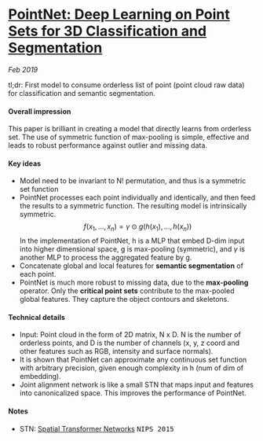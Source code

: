 # [PointNet: Deep Learning on Point Sets for 3D Classification and Segmentation](https://arxiv.org/pdf/1612.00593.pdf)

_Feb 2019_

tl;dr: First model to consume orderless list of point (point cloud raw data) for classification and semantic segmentation.

#### Overall impression
This paper is brilliant in creating a model that directly learns from orderless set. The use of symmetric function of max-pooling is simple, effective and leads to robust performance against outlier and missing data.

#### Key ideas
- Model need to be invariant to N! permutation, and thus is a symmetric set function
- PointNet processes each point individually and identically, and then feed the results to a symmetric function. The resulting model is intrinsically symmetric.
$$
f(x_1, \ldots, x_n) = \gamma \odot g(h(x_1), \ldots, h(x_n))
$$
In the implementation of PointNet, h is a MLP that embed D-dim input into higher dimensional space, g is max-pooling (symmetric), and $\gamma$ is another MLP to process the aggregated feature by g. 
- Concatenate global and local features for **semantic segmentation** of each point.
- PointNet is much more robust to missing data, due to the **max-pooling** operator. Only the **critical point sets** contribute to the max-pooled global features. They capture the object contours and skeletons.

#### Technical details
- Input: Point cloud in the form of 2D matrix, N x D. N is the number of orderless points, and D is the number of channels (x, y, z coord and other features such as RGB, intensity and surface normals).
- It is shown that PointNet can approximate any continuous set function with arbitrary precision, given enough complexity in h (num of dim of embedding).
- Joint alignment network is like a small STN that maps input and features into canonicalized space. This improves the performance of PointNet.


#### Notes
- STN: [Spatial Transformer Networks](https://arxiv.org/pdf/1506.02025.pdf) <kbd>NIPS 2015</kbd>
